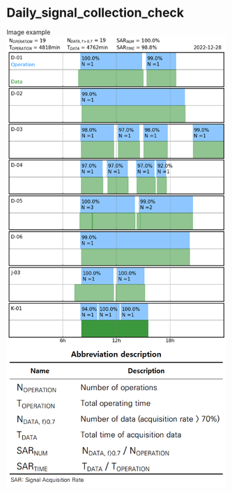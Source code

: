 # Daily_signal_collection_check

Image example
![Alt text](./routine_image/Daily_OP.png)
![Alt text](./routine_image/Table_description.png)
